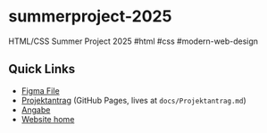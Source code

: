 # summerproject-2025

HTML/CSS Summer Project 2025 #html #css #modern-web-design

## Quick Links

* [Figma File](https://www.figma.com/design/hmDD1XXnwGYYxYCjo0U45Q/Summer-Project-2025)
* [Projektantrag](https://benjaminderprogrammierer.github.io/summerproject-2025/docs/Projektantrag/) (GitHub Pages, lives at `docs/Projektantrag.md`)
* [Angabe](https://benjaminderprogrammierer.github.io/summerproject-2025/docs/1JHG-MEDTWT_Sommerprojekt_2425.pdf)
* [Website home](https://benjaminderprogrammierer.github.io/summerproject-2025/)
